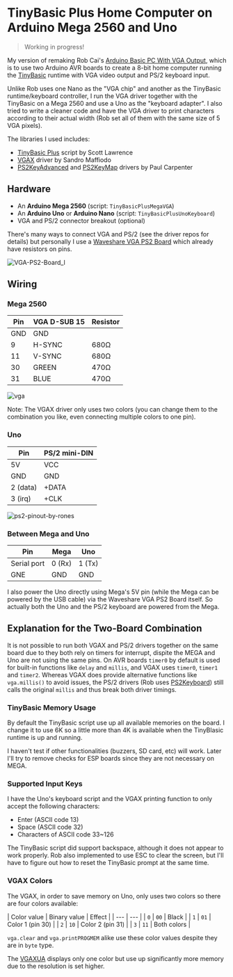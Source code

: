 # TinyBasic Plus Home Computer on Arduino Mega 2560 and Uno 

> Working in progress!

My version of remaking Rob Cai's [Arduino Basic PC With VGA Output](https://www.instructables.com/Arduino-Basic-PC-With-VGA-Output/), which is to use two Arduino AVR boards to create a 8-bit home computer running the [TinyBasic](https://en.wikipedia.org/wiki/Tiny_BASIC) runtime with VGA video output and PS/2 keyboard input.

Unlike Rob uses one Nano as the "VGA chip" and another as the TinyBasic runtime/keyboard controller, I run the VGA driver together with the TinyBasic on a Mega 2560 and use a Uno as the "keyboard adapter". I also tried to write a cleaner code and have the VGA driver to print characters according to their actual width (Rob set all of them with the same size of 5 VGA pixels).

The libraries I used includes:
* [TinyBasic Plus](https://github.com/BleuLlama/TinyBasicPlus) script by Scott Lawrence
* [VGAX](https://github.com/smaffer/vgax) driver by Sandro Maffiodo
* [PS2KeyAdvanced](https://github.com/techpaul/PS2KeyAdvanced) and [PS2KeyMap](https://github.com/techpaul/PS2KeyMap) drivers by Paul Carpenter

## Hardware

* An **Arduino Mega 2560** (script: ```TinyBasicPlusMegaVGA```)
* An **Arduino Uno** or **Arduino Nano** (script: ```TinyBasicPlusUnoKeyboard```)
* VGA and PS/2 connector breakout (optional)

There's many ways to connect VGA and PS/2 (see the driver repos for details) but personally I use a [Waveshare VGA PS2 Board](https://www.waveshare.com/vga-ps2-board.htm) which already have resistors on pins.

![VGA-PS2-Board_l](https://github.com/alankrantas/TinyBasicPlus-Mega-VGA-Keyboard/assets/44191076/c0193561-08cd-43c3-99f4-e07153ac8e93)

## Wiring

### Mega 2560

| Pin | VGA D-SUB 15 | Resistor |
| --- | --- | --- |
| GND | GND | |
| 9 | H-SYNC | 680Ω |
| 11 | V-SYNC | 680Ω |
| 30 | GREEN | 470Ω |
| 31 | BLUE | 470Ω |

![vga](https://github.com/alankrantas/TinyBasicPlus-Mega-VGA-Keyboard/assets/44191076/ee8b55ba-a909-41cc-8aea-ee2244344af0)

Note: The VGAX driver only uses two colors (you can change them to the combination you like, even connecting multiple colors to one pin).

### Uno

| Pin | PS/2 mini-DIN |
| --- | --- |
| 5V | VCC |
| GND | GND |
| 2 (data) | +DATA |
| 3 (irq) | +CLK |

![ps2-pinout-by-rones](https://github.com/alankrantas/TinyBasicPlus-Mega-VGA-Keyboard/assets/44191076/259b2eea-5ed6-40be-80d1-cef03efc363f)

### Between Mega and Uno

| Pin | Mega | Uno |
| --- | --- | --- |
| Serial port | 0 (Rx) | 1 (Tx) |
| GNE | GND | GND |

I also power the Uno directly using Mega's 5V pin (while the Mega can be powered by the USB cable) via the Waveshare VGA PS2 Board itself. So actually both the Uno and the PS/2 keyboard are powered from the Mega.

## Explanation for the Two-Board Combination

It is not possible to run both VGAX and PS/2 drivers together on the same board due to they both rely on timers for interrupt, dispite the MEGA and Uno are not using the same pins. On AVR boards ```timer0``` by default is used for built-in functions like ```delay``` and ```millis```, and VGAX uses ```timer0```, ```timer1``` and ```timer2```. Whereas VGAX does provide alternative functions like ```vga.millis()``` to avoid issues, the PS/2 drivers (Rob uses [PS2Keyboard](https://github.com/PaulStoffregen/PS2Keyboard)) still calls the original ```millis``` and thus break both driver timings.

### TinyBasic Memory Usage

By default the TinyBasic script use up all available memories on the board. I change it to use 6K so a little more than 4K is available when the TinyBlasic runtime is up and running.

I haven't test if other functionalities (buzzers, SD card, etc) will work. Later I'll try to remove checks for ESP boards since they are not necessary on MEGA.

### Supported Input Keys

I have the Uno's keyboard script and the VGAX printing function to only accept the following characters:

* Enter (ASCII code 13)
* Space (ASCII code 32)
* Characters of ASCII code 33~126

The TinyBasic script did support backspace, although it does not appear to work properly. Rob also implemented to use ESC to clear the screen, but I'll have to figure out how to reset the TinyBasic prompt at the same time.

### VGAX Colors

The VGAX, in order to save memory on Uno, only uses two colors so there are four colors available:

| Color value | Binary value | Effect |
| --- | --- |
| ```0``` | ```00``` | Black |
| ```1``` | ```01``` | Color 1 (pin 30) |
| ```2``` | ```10``` | Color 2 (pin 31) |
| ```3``` | ```11``` | Both colors |

```vga.clear``` and ```vga.printPROGMEM``` alike use these color values despite they are in ```byte``` type.

The [VGAXUA](https://github.com/smaffer/vgaxua) displays only one color but use up significantly more memory due to the resolution is set higher.
